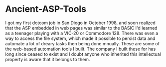 # Ancient-ASP-Tools
I got my first dotcom job in San Diego in October 1998, and 
soon realized that the ASP embedded in web pages was similar to the BASIC I'd learned as a teenager playing with a VIC-20 or Commodore 128.  There was even a way to access the file system, which made it possible to persist data and automate a lot of dreary tasks then being done mnually.  These are some of the web-based automation tools I built.  The company I built these for has long since ceased to exist and I doubt anyone who inherited this intellectual property is aware that it belongs to them.
